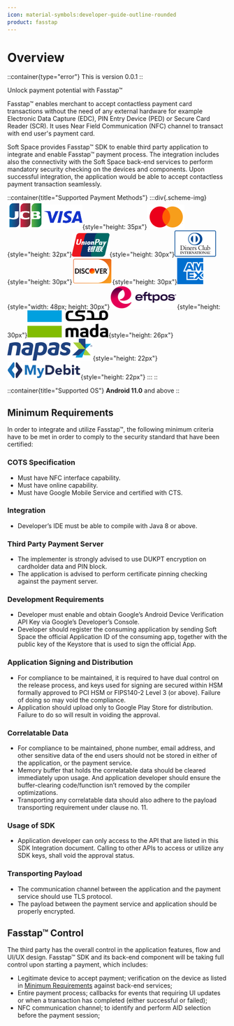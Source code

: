 ```yaml
---
icon: material-symbols:developer-guide-outline-rounded
product: fasstap
---
```


# Overview

::container{type="error"}
This is version 0.0.1
::

Unlock payment potential with Fasstap™

Fasstap™ enables merchant to accept contactless payment card transactions without the need of any external hardware for example Electronic Data Capture (EDC), PIN Entry Device (PED) or Secure Card Reader (SCR). It uses Near Field Communication (NFC) channel to transact with end user's payment card.

Soft Space provides Fasstap™ SDK to enable third party application to integrate and enable Fasstap™ payment process. The integration includes also the connectivity with the Soft Space back-end services to perform mandatory security checking
on the devices and components. Upon successful integration, the application would be able to accept contactless payment transaction seamlessly.

::container{title="Supported Payment Methods"}
  :::div{.scheme-img}
  ![](/assets/img/schemes/img_jcb.svg)![](/assets/img/schemes/img_visa.svg){style="height: 35px"}![](/assets/img/schemes/img_mastercard.svg){style="height: 32px"}![](/assets/img/schemes/img_upi.svg){style="height: 30px"}![](/assets/img/schemes/img_diners.svg){style="height: 30px"}![](/assets/img/schemes/img_discover.svg){style="height: 30px"}![](/assets/img/schemes/img_amex.svg){style="width: 48px; height: 30px"}![](/assets/img/schemes/img_eftpos.svg){style="height: 30px"}![](/assets/img/schemes/img_mada.svg){style="height: 26px"}![](/assets/img/schemes/img_napas.svg){style="height: 22px"}![](/assets/img/schemes/img_mydebit.svg){style="height: 22px"}
  :::
::

::container{title="Supported OS"}
**Android 11.0** and above
::

## Minimum Requirements

In order to integrate and utilize Fasstap™, the following minimum criteria have to be met in order to comply
to the security standard that have been certified:

### COTS Specification

- Must have NFC interface capability.
- Must have online capability.
- Must have Google Mobile Service and certified with CTS.

### Integration

- Developer’s IDE must be able to compile with Java 8 or above.

### Third Party Payment Server

- The implementer is strongly advised to use DUKPT encryption on cardholder data and PIN block.
- The application is advised to perform certificate pinning checking against the payment server.

### Development Requirements

- Developer must enable and obtain Google’s Android Device Verification API Key via Google’s Developer’s Console.
- Developer should register the consuming application by sending Soft Space the official Application ID of the consuming app,
  together with the public key of the Keystore that is used to sign the official App.

### Application Signing and Distribution

- For compliance to be maintained, it is required to have dual control on the release process, and keys used for signing are secured
  within HSM formally approved to PCI HSM or FIPS140-2 Level 3 (or above). Failure of doing so may void the compliance.
- Application should upload only to Google Play Store for distribution. Failure to do so will result in voiding the approval.

### Correlatable Data

- For compliance to be maintained, phone number, email address, and other sensitive data of the end users should not be stored in either
  of the application, or the payment service.
- Memory buffer that holds the correlatable data should be cleared immediately upon usage. And application developer should ensure the
  buffer-clearing code/function isn’t removed by the compiler optimizations.
- Transporting any correlatable data should also adhere to the payload transporting requirement under clause no. 11.

### Usage of SDK

- Application developer can only access to the API that are listed in this SDK Integration document.
  Calling to other APIs to access or utilize any SDK keys, shall void the approval status.

### Transporting Payload

- The communication channel between the application and the payment service should use TLS protocol.
- The payload between the payment service and application should be properly encrypted.

## Fasstap™ Control

The third party has the overall control in the application features, flow and UI/UX design.
Fasstap™ SDK and its back-end component will be taking full control upon starting a payment, which includes:

- Legitimate device to accept payment; verification on the device as listed in
  [Minimum Requirements](#minimum-requirements) against back-end services;
- Entire payment process; callbacks for events that requiring UI updates or when a transaction has completed (either successful or failed);
- NFC communication channel; to identify and perform AID selection before the payment session;
